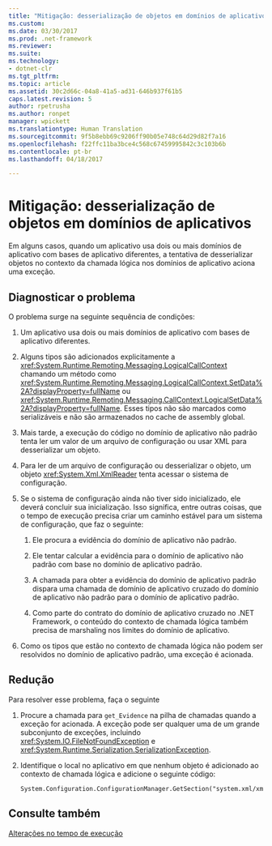 ```yaml
---
title: "Mitigação: desserialização de objetos em domínios de aplicativos | Microsoft Docs"
ms.custom: 
ms.date: 03/30/2017
ms.prod: .net-framework
ms.reviewer: 
ms.suite: 
ms.technology:
- dotnet-clr
ms.tgt_pltfrm: 
ms.topic: article
ms.assetid: 30c2d66c-04a8-41a5-ad31-646b937f61b5
caps.latest.revision: 5
author: rpetrusha
ms.author: ronpet
manager: wpickett
ms.translationtype: Human Translation
ms.sourcegitcommit: 9f5b8ebb69c9206ff90b05e748c64d29d82f7a16
ms.openlocfilehash: f22ffc11ba3bce4c568c67459995842c3c103b6b
ms.contentlocale: pt-br
ms.lasthandoff: 04/18/2017

---
```

# <a name="mitigation-deserialization-of-objects-across-app-domains"></a>Mitigação: desserialização de objetos em domínios de aplicativos
Em alguns casos, quando um aplicativo usa dois ou mais domínios de aplicativo com bases de aplicativo diferentes, a tentativa de desserializar objetos no contexto da chamada lógica nos domínios de aplicativo aciona uma exceção.  
  
## <a name="diagnosing-the-issue"></a>Diagnosticar o problema  
 O problema surge na seguinte sequência de condições:  
  
1.  Um aplicativo usa dois ou mais domínios de aplicativo com bases de aplicativo diferentes.  
  
2.  Alguns tipos são adicionados explicitamente a <xref:System.Runtime.Remoting.Messaging.LogicalCallContext> chamando um método como <xref:System.Runtime.Remoting.Messaging.LogicalCallContext.SetData%2A?displayProperty=fullName> ou <xref:System.Runtime.Remoting.Messaging.CallContext.LogicalSetData%2A?displayProperty=fullName>. Esses tipos não são marcados como serializáveis e não são armazenados no cache de assembly global.  
  
3.  Mais tarde, a execução do código no domínio de aplicativo não padrão tenta ler um valor de um arquivo de configuração ou usar XML para desserializar um objeto.  
  
4.  Para ler de um arquivo de configuração ou desserializar o objeto, um objeto <xref:System.Xml.XmlReader> tenta acessar o sistema de configuração.  
  
5.  Se o sistema de configuração ainda não tiver sido inicializado, ele deverá concluir sua inicialização. Isso significa, entre outras coisas, que o tempo de execução precisa criar um caminho estável para um sistema de configuração, que faz o seguinte:  
  
    1.  Ele procura a evidência do domínio de aplicativo não padrão.  
  
    2.  Ele tentar calcular a evidência para o domínio de aplicativo não padrão com base no domínio de aplicativo padrão.  
  
    3.  A chamada para obter a evidência do domínio de aplicativo padrão dispara uma chamada de domínio de aplicativo cruzado do domínio de aplicativo não padrão para o domínio de aplicativo padrão.  
  
    4.  Como parte do contrato do domínio de aplicativo cruzado no .NET Framework, o conteúdo do contexto de chamada lógica também precisa de marshaling nos limites do domínio de aplicativo.  
  
6.  Como os tipos que estão no contexto de chamada lógica não podem ser resolvidos no domínio de aplicativo padrão, uma exceção é acionada.  
  
## <a name="mitigation"></a>Redução  
 Para resolver esse problema, faça o seguinte  
  
1.  Procure a chamada para `get_Evidence` na pilha de chamadas quando a exceção for acionada. A exceção pode ser qualquer uma de um grande subconjunto de exceções, incluindo <xref:System.IO.FileNotFoundException> e <xref:System.Runtime.Serialization.SerializationException>.  
  
2.  Identifique o local no aplicativo em que nenhum objeto é adicionado ao contexto de chamada lógica e adicione o seguinte código:  
  
    ```  
    System.Configuration.ConfigurationManager.GetSection("system.xml/xmlReader");  
    ```  
  
## <a name="see-also"></a>Consulte também  
 [Alterações no tempo de execução](../../../docs/framework/migration-guide/runtime-changes-in-the-net-framework-4-5-1.md)
